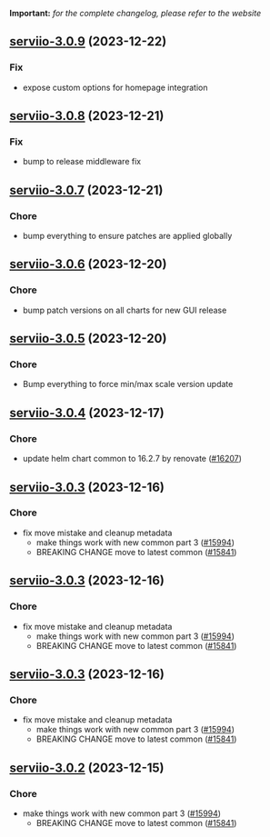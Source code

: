 **Important:**
*for the complete changelog, please refer to the website*




## [serviio-3.0.9](https://github.com/truecharts/charts/compare/serviio-3.0.8...serviio-3.0.9) (2023-12-22)

### Fix

- expose custom options for homepage integration
  
  


## [serviio-3.0.8](https://github.com/truecharts/charts/compare/serviio-3.0.7...serviio-3.0.8) (2023-12-21)

### Fix

- bump to release middleware fix
  
  


## [serviio-3.0.7](https://github.com/truecharts/charts/compare/serviio-3.0.6...serviio-3.0.7) (2023-12-21)

### Chore

- bump everything to ensure patches are applied globally
  
  


## [serviio-3.0.6](https://github.com/truecharts/charts/compare/serviio-3.0.5...serviio-3.0.6) (2023-12-20)

### Chore

- bump patch versions on all charts for new GUI release
  
  


## [serviio-3.0.5](https://github.com/truecharts/charts/compare/serviio-3.0.4...serviio-3.0.5) (2023-12-20)

### Chore

- Bump everything to force min/max scale version update
  
  


## [serviio-3.0.4](https://github.com/truecharts/charts/compare/serviio-3.0.3...serviio-3.0.4) (2023-12-17)

### Chore

- update helm chart common to 16.2.7 by renovate ([#16207](https://github.com/truecharts/charts/issues/16207))
  
  


## [serviio-3.0.3](https://github.com/truecharts/charts/compare/serviio-2.0.12...serviio-3.0.3) (2023-12-16)

### Chore

- fix move mistake and cleanup metadata
  - make things work with new common part 3 ([#15994](https://github.com/truecharts/charts/issues/15994))
  - BREAKING CHANGE move to latest common ([#15841](https://github.com/truecharts/charts/issues/15841))
  
  


## [serviio-3.0.3](https://github.com/truecharts/charts/compare/serviio-2.0.12...serviio-3.0.3) (2023-12-16)

### Chore

- fix move mistake and cleanup metadata
  - make things work with new common part 3 ([#15994](https://github.com/truecharts/charts/issues/15994))
  - BREAKING CHANGE move to latest common ([#15841](https://github.com/truecharts/charts/issues/15841))
  
  


## [serviio-3.0.3](https://github.com/truecharts/charts/compare/serviio-2.0.12...serviio-3.0.3) (2023-12-16)

### Chore

- fix move mistake and cleanup metadata
  - make things work with new common part 3 ([#15994](https://github.com/truecharts/charts/issues/15994))
  - BREAKING CHANGE move to latest common ([#15841](https://github.com/truecharts/charts/issues/15841))
  
  


## [serviio-3.0.2](https://github.com/truecharts/charts/compare/serviio-2.0.12...serviio-3.0.2) (2023-12-15)

### Chore

- make things work with new common part 3 ([#15994](https://github.com/truecharts/charts/issues/15994))
  - BREAKING CHANGE move to latest common ([#15841](https://github.com/truecharts/charts/issues/15841))
